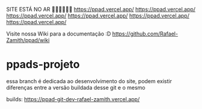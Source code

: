 SITE ESTÁ NO AR 🎉🎉🎉🎉🎉🎉
https://ppad.vercel.app/
https://ppad.vercel.app/
https://ppad.vercel.app/
https://ppad.vercel.app/
https://ppad.vercel.app/
https://ppad.vercel.app/

Visite nossa Wiki para a documentação :D
https://github.com/Rafael-Zamith/ppad/wiki

# ppads-projeto
essa branch é dedicada ao desenvolvimento do site, podem existir diferenças entre a versão buildada desse git e o mesmo

builds:
https://ppad-git-dev-rafael-zamith.vercel.app/

